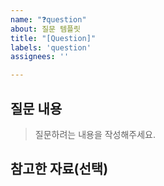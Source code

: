 ```yaml
---
name: "❓question"
about: 질문 템플릿
title: "[Question]"
labels: 'question'
assignees: ''

---
```


## 질문 내용

> 질문하려는 내용을 작성해주세요.

## 참고한 자료(선택)
